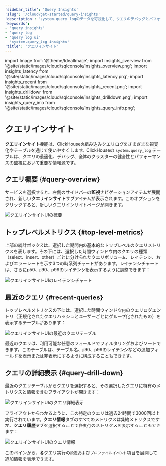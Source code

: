```yaml
---
'sidebar_title': 'Query Insights'
'slug': '/cloud/get-started/query-insights'
'description': 'system.query_logのデータを可視化して、クエリのデバッグとパフォーマンスの最適化を簡素化'
'keywords':
- 'query insights'
- 'query log'
- 'query log ui'
- 'system.query_log insights'
'title': 'クエリインサイト'
---
```


import Image from '@theme/IdealImage';
import insights_overview from '@site/static/images/cloud/sqlconsole/insights_overview.png';
import insights_latency from '@site/static/images/cloud/sqlconsole/insights_latency.png';
import insights_recent from '@site/static/images/cloud/sqlconsole/insights_recent.png';
import insights_drilldown from '@site/static/images/cloud/sqlconsole/insights_drilldown.png';
import insights_query_info from '@site/static/images/cloud/sqlconsole/insights_query_info.png';


# クエリインサイト

**クエリインサイト**機能は、ClickHouseの組み込みクエリログをさまざまな視覚化やテーブルを通じて使いやすくします。ClickHouseの `system.query_log` テーブルは、クエリの最適化、デバッグ、全体のクラスターの健全性とパフォーマンスの監視において重要な情報源です。

## クエリ概要 {#query-overview}

サービスを選択すると、左側のサイドバーの**監視**ナビゲーションアイテムが展開され、新しい**クエリインサイト**サブアイテムが表示されます。このオプションをクリックすると、新しいクエリインサイトページが開きます。

<Image img={insights_overview} size="md" alt="クエリインサイトUIの概要" border/>

## トップレベルメトリクス {#top-level-metrics}

上部の統計ボックスは、選択した期間内の基本的なトップレベルのクエリメトリクスを表します。その下には、選択した時間ウィンドウ内のクエリの種類（select、insert、other）ごとに分けられたクエリボリューム、レイテンシ、およびエラーレートを示す3つの時系列チャートがあります。レイテンシチャートは、さらにp50、p90、p99のレイテンシを表示するように調整できます：

<Image img={insights_latency} size="md" alt="クエリインサイトUIのレイテンシチャート" border/>

## 最近のクエリ {#recent-queries}

トップレベルメトリクスの下には、選択した時間ウィンドウ内のクエリログエントリ（正規化されたクエリハッシュとユーザーごとにグループ化されたもの）を表示するテーブルがあります：

<Image img={insights_recent} size="md" alt="クエリインサイトUIの最近のクエリテーブル" border/>

最近のクエリは、利用可能な任意のフィールドでフィルタリングおよびソートできます。このテーブルは、テーブル名、p90、p99のレイテンシなどの追加フィールドを表示または非表示にするように構成することもできます。

## クエリの詳細表示 {#query-drill-down}

最近のクエリテーブルからクエリを選択すると、その選択したクエリに特有のメトリクスと情報を含むフライアウトが開きます：

<Image img={insights_drilldown} size="md" alt="クエリインサイトUIのクエリ詳細表示" border/>

フライアウトからわかるように、この特定のクエリは過去24時間で3000回以上実行されています。**クエリ情報**タブのすべてのメトリクスは集約メトリクスですが、**クエリ履歴**タブを選択することで各実行のメトリクスを表示することもできます：

<Image img={insights_query_info} size="sm" alt="クエリインサイトUIのクエリ情報" border/>

<br />

このペインから、各クエリ実行の`設定`および`プロファイルイベント`項目を展開して追加情報を表示できます。
